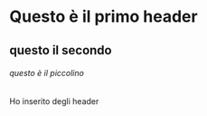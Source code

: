 # Questo è il primo header
## questo il secondo
###### questo è il piccolino

Ho inserito degli header
